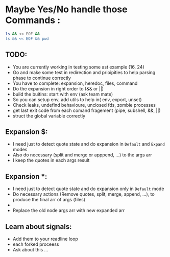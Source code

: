 
# Maybe Yes/No  handle those Commands :

```bash
ls && << EOF &&
ls && << EOF && pwd
```

## TODO:
- You are currently working in testing some ast example (16, 24)
- Go and make some test in redirection and prioipities to help parsing phase to continue correctly
- You have to complete: expansion, heredoc, files, command
- Do the expansion in right order to (&& or ||)
- build the buitins: start with env (ask team mate)
- So you can setup env, add utils to help in( env, export, unset)
- Check leaks, undefind behavioure, unclosed fds, zombie processes
- get last exit code from each comand fragement (pipe, subshell, &&, ||)
- struct the global variable correctly

## Expansion $:

- I need just to detect quote state and do expansion in `Default` and `Expand` modes
- Also do necessary (split and merge or apppend, ...) to the args arr
- I keep the quotes in each args result

## Expansion *:

- I need just to detect quote state and do expansion only in `Default` mode
- Do necessary actions (Remove quotes, split, merge, append, ...), to produce the final arr of args (files)
- 
- Replace the old node args arr with new expanded arr


## Learn about signals:
- Add them to your readline loop
- each forked proceess
- Ask about this ...